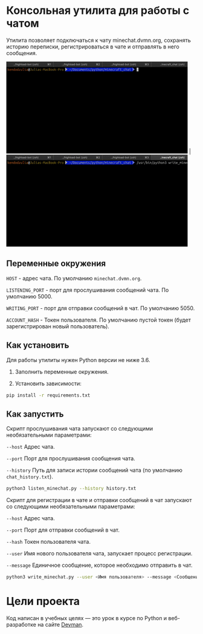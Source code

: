# Консольная утилита для работы с чатом

Утилита позволяет подключаться к чату minechat.dvmn.org, сохранять историю переписки, регистрироваться в чате и отправлять в него сообщения.

![Alt text](listen_demo.gif) | ![Alt text](write_demo.gif)


## Переменные окружения

`HOST` - адрес чата. По умолчанию `minechat.dvmn.org`.

`LISTENING_PORT` - порт для прослушивания сообщений чата. По умолчанию 5000.

`WRITING_PORT` - порт для отправки сообщений в чат. По умолчанию 5050.

`ACCOUNT_HASH` - Токен пользователя. По умолчанию пустой токен (будет зарегистрирован новый пользователь).


## Как установить

Для работы утилиты нужен Python версии не ниже 3.6.

1. Заполнить переменные окружения.

2. Установить зависимости:

```bash
pip install -r requirements.txt
```


## Как запустить

Скрипт прослушивания чата запускают со следующими необязательными параметрами:

`--host`    Адрес чата.

`--port`    Порт для прослушивания сообщения чата.

`--history` Путь для записи истории сообщений чата (по умолчанию `chat_history.txt`).

```bash
python3 listen_minechat.py --history history.txt
```

Скрипт для регистрации в чате и отправки сообщений в чат запускают со следующими необязательными параметрами:

`--host`    Адрес чата.

`--port`    Порт для отправки сообщений в чат.

`--hash`    Токен пользователя чата.

`--user`    Имя нового пользователя чата, запускает процесс регистрации.

`--message` Единичное сообщение, которое необходимо отправить в чат.

```bash
python3 write_minechat.py --user <Имя пользователя> --message <Сообщение в чат>
```


# Цели проекта

Код написан в учебных целях — это урок в курсе по Python и веб-разработке на сайте [Devman](https://dvmn.org).